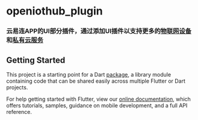 # openiothub_plugin

### 云易连APP的UI部分插件，通过添加UI插件以支持更多的[物联网设备](./lib/plugins/mdnsService/devices)和[私有云服务](./lib/plugins/mdnsService/mDNSService)

## Getting Started

This project is a starting point for a Dart
[package](https://flutter.dev/developing-packages/),
a library module containing code that can be shared easily across
multiple Flutter or Dart projects.

For help getting started with Flutter, view our 
[online documentation](https://flutter.dev/docs), which offers tutorials, 
samples, guidance on mobile development, and a full API reference.
